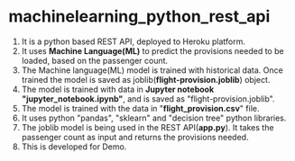 # machinelearning_python_rest_api

1) It is a python based REST API, deployed to Heroku platform. 
2) It uses **Machine Language(ML)** to predict the provisions needed to be loaded, based on the passenger count.
3) The Machine language(ML) model is trained with historical data. Once trained the model is saved as joblib(**flight-provision.joblib**) object.
4) The model is trained with data in **Jupyter notebook "jupyter_notebook.ipynb"**, and is saved as "flight-provision.joblib".
5) The model is trained with the data in "**flight_provision.csv**" file.
6) It uses python "pandas", "sklearn" and "decision tree" python libraries.
7) The joblib model is being used in the REST API(**app.py**). It takes the passenger count as input and returns the provisions needed.
8) This is developed for Demo.
